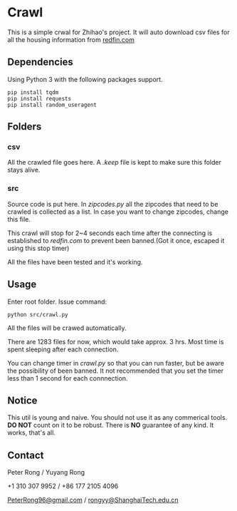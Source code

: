 # Crawl

This is a simple crwal for Zhihao's project. It will auto download csv files for all the housing information from [redfin.com](redfin.com)

## Dependencies

Using Python 3 with the following packages support.

	pip install tqdm
	pip install requests
	pip install random_useragent


## Folders

### csv

All the crawled file goes here. A _.keep_ file is kept to make sure this folder stays alive.

### src 

Source code is put here. In _zipcodes.py_ all the zipcodes that need to be crawled is collected as a list. In case you want to change zipcodes, change this file.

This crawl will stop for 2~4 seconds each time after the connecting is established to _redfin.com_ to prevent been banned.(Got it once, escaped it using this stop timer)

All the files have been tested and it's working.

## Usage

Enter root folder. Issue command:

	python src/crawl.py

All the files will be crawed automatically. 

There are 1283 files for now, which would take approx. 3 hrs. Most time is spent sleeping after each connection. 

You can change timer in _crawl.py_ so that you can run faster, but be aware the possibility of been banned. It not recommended that you set the timer less than 1 second for each connnection.

## Notice

This util is young and naive. You should not use it as any commerical tools. **DO NOT** count on it to be robust. There is **NO** guarantee of any kind. It works, that's all.

## Contact

Peter Rong / Yuyang Rong

+1 310 307 9952   /   +86 177 2105 4096

PeterRong96@gmail.com   /   rongyy@ShanghaiTech.edu.cn
